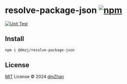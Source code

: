# resolve-package-json [![npm](https://img.shields.io/npm/v/@dmzj/resolve-package-json.svg)](https://npmjs.com/package/@dmzj/resolve-package-json)

[![Unit Test](https://github.com/dmZhan/resolve-package-json/actions/workflows/unit-test.yml/badge.svg)](https://github.com/dmZhan/resolve-package-json/actions/workflows/unit-test.yml)

## Install

```bash
npm i @dmzj/resolve-package-json
```

## License

[MIT](./LICENSE) License © 2024 [dmZhan](https://github.com/dmZhan)
